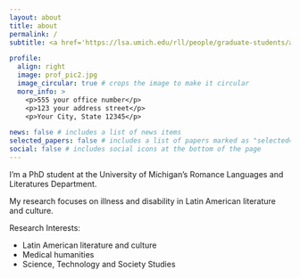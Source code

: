 ```yaml
---
layout: about
title: about
permalink: /
subtitle: <a href='https://lsa.umich.edu/rll/people/graduate-students/antoalva.html'>University of Michigan</a>. Romance Languages and Literatures, Ph.D. student.

profile:
  align: right
  image: prof_pic2.jpg
  image_circular: true # crops the image to make it circular
  more_info: >
    <p>555 your office number</p>
    <p>123 your address street</p>
    <p>Your City, State 12345</p>

news: false # includes a list of news items
selected_papers: false # includes a list of papers marked as "selected={true}"
social: false # includes social icons at the bottom of the page
---
```


I’m a PhD student at the University of Michigan’s Romance Languages and Literatures Department.

My research focuses on illness and disability in Latin American literature and culture.

Research Interests:
<ul><li>Latin American literature and culture</li>
<li>Medical humanities</li>
<li>Science, Technology and Society Studies
</li></ul>
